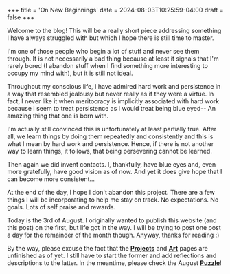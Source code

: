 +++
title = 'On New Beginnings'
date = 2024-08-03T10:25:59-04:00
draft = false
+++

Welcome to the blog! This will be a really short piece addressing something I
have always struggled with but which I hope there is still time to master.

I'm one of those people who begin a lot of stuff and never see them through.
It is not necessarily a bad thing because at least it signals that I'm rarely bored
(I abandon stuff when I find something more interesting to occupy my mind with),
but it is still not ideal.

Throughout my conscious life, I have admired hard work and persistence in a way that
 resembled jealousy but never really as if they were a virtue. In fact, I never
like it when meritocracy is implicitly associated with hard work because I seem
to treat persistence as I would treat being blue eyed-- An amazing thing that one
is born with.

I'm actually still convinced this is unfortunately at least partially true. After all,
we learn things by doing them repeatedly and consistently and this is what I mean by
hard work and persistence. Hence, if there is not another way to learn things, it follows,
that being persevering cannot be learned.

Then again we did invent contacts. I, thankfully, have blue eyes and, even more
gratefully, have good vision as of now. And yet it does give hope that I can become
more consistent...

At the end of the day, I hope I don't abandon this project. There are a few things
I will be incorporating to help me stay on track. No expectations. No goals.
Lots of self praise and rewards.

Today is the 3rd of August. I originally wanted to publish this website (and this post)
on the first, but life got in the way. I will be trying to post one post a day
for the remainder of the month though. Anyway, thanks for reading :)

By the way, please excuse the fact that the **[Projects](/projects/)** and
**[Art](/art/)** pages are unfinished as of yet. I still have to start the former
and add reflections and descriptions to the latter. In the meantime, please check the
August **[Puzzle](/puzzle/)**!
